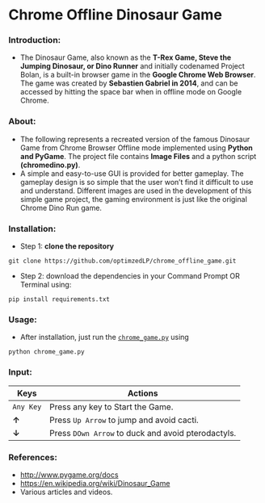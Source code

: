 # Chrome Offline Dinosaur Game 

### Introduction:

-	The Dinosaur Game, also known as the **T-Rex Game, Steve the Jumping Dinosaur, or Dino Runner** and initially codenamed Project Bolan, is a built-in browser game in the **Google Chrome Web Browser**. The game was created by **Sebastien Gabriel in 2014**, and can be accessed by hitting the space bar when in offline mode on Google Chrome.

### About:

-	The following represents a recreated version of the famous Dinosaur Game from Chrome Browser Offline mode implemented using **Python and PyGame**. The project file contains **Image Files** and a python script **(chromedino.py)**.
-	A simple and easy-to-use GUI is provided for better gameplay. The gameplay design is so simple that the user won’t find it difficult to use and understand. Different images are used in the development of this simple game project, the gaming environment is just like the original Chrome Dino Run game.

### Installation:

-	Step 1: **clone the repository**
```
git clone https://github.com/optimzedLP/chrome_offline_game.git
``` 
-	Step 2: download the dependencies in your Command Prompt OR Terminal using:
```
pip install requirements.txt
```

### Usage:

-	After installation, just run the [`chrome_game.py`](https://github.com/optimizedLP/chrome_offline_game/blob/master/chromedino.py) using
```
python chrome_game.py
```

### Input:

| Keys              | Actions                                                       |
|-------------------|---------------------------------------------------------------|
|  `Any Key`        |    Press any key to Start the Game.                           | 
|   **&#8593;**     |    Press `Up Arrow` to jump and avoid cacti.                  |
|   **&#8595;**     |    Press `DOwn Arrow` to duck and avoid pterodactyls.         |


### References:
-	http://www.pygame.org/docs
-	https://en.wikipedia.org/wiki/Dinosaur_Game
-	Various articles and videos.

